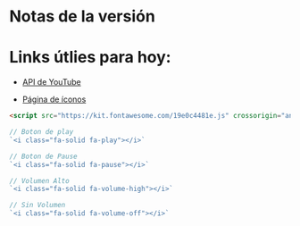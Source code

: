 # Notas de la versión 


# Links útlies para hoy: 
- [API de YouTube](https://developers.google.com/youtube/iframe_api_reference?hl=es-419)

- [Página de íconos](https://fontawesome.com/search)

```html
<script src="https://kit.fontawesome.com/19e0c4481e.js" crossorigin="anonymous"></script>
```

```js
// Boton de play
`<i class="fa-solid fa-play"></i>`

// Boton de Pause
`<i class="fa-solid fa-pause"></i>`

// Volumen Alto
`<i class="fa-solid fa-volume-high"></i>`

// Sin Volumen
`<i class="fa-solid fa-volume-off"></i>`
```
